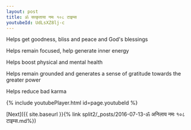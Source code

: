 ```yaml
---
layout: post
title: ॐ सत्कृताया नमः १०८ टाइम्स
youtubeId: UdLsXZ8lj-c
---
```

 
 
Helps get goodness, bliss and peace and God's blessings
 
Helps remain focused, help generate inner energy 
 
Helps boost physical and mental health 
 
Helps remain grounded and generates a sense of gratitude towards the greater power 
 
Helps reduce bad karma
 
 
 
 


{% include youtubePlayer.html id=page.youtubeId %}
 
[Next]({{ site.baseurl }}{% link  split2/_posts/2016-07-13-ॐ अनिलाय नमः १०८ टाइम्स.md%})
 
